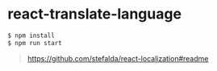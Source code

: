 # react-translate-language

```sh
$ npm install
$ npm run start
```

> https://github.com/stefalda/react-localization#readme
